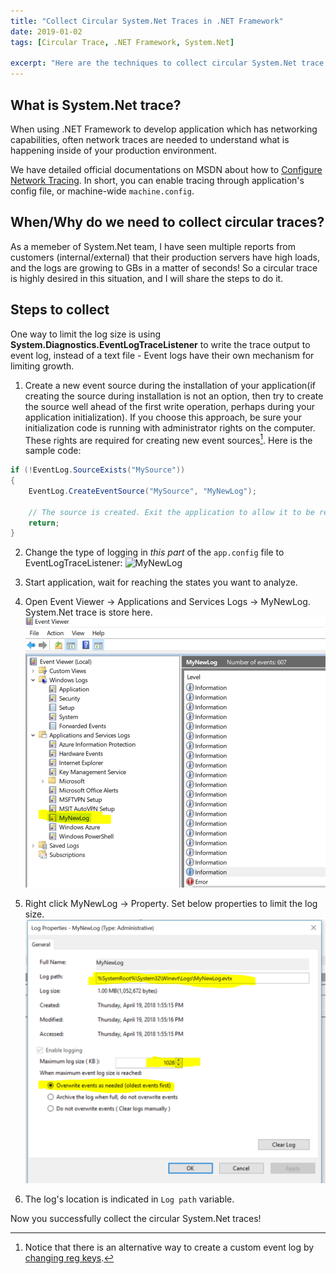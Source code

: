```yaml
---
title: "Collect Circular System.Net Traces in .NET Framework"
date: 2019-01-02
tags: [Circular Trace, .NET Framework, System.Net]

excerpt: "Here are the techniques to collect circular System.Net trace."
---
```


## What is System.Net trace?

When using .NET Framework to develop application which has networking capabilities, often network traces are needed to understand what is happening inside of your production environment.

We have detailed official documentations on MSDN about how to [Configure Network Tracing](https://docs.microsoft.com/en-us/dotnet/framework/network-programming/how-to-configure-network-tracing). In short, you can enable tracing through application's config file, or machine-wide `machine.config`.

## When/Why do we need to collect circular traces?

As a memeber of System.Net team, I have seen multiple reports from customers (internal/external) that their production servers have high loads, and the logs are growing to GBs in a matter of seconds! So a circular trace is highly desired in this situation, and I will share the steps to do it.

## Steps to collect

One way to limit the log size is using **System.Diagnostics.EventLogTraceListener** to write the trace output to event log, instead of a text file - Event logs have their own mechanism for limiting growth.

1. Create a new event source during the installation of your application(if creating the source during installation is not an option, then try to create the source well ahead of the first write operation, perhaps during your application initialization). If you choose this approach, be sure your initialization code is running with administrator rights on the computer. These rights are required for creating new event sources[^1]. Here is the sample code:
```c#
if (!EventLog.SourceExists("MySource"))
{
    EventLog.CreateEventSource("MySource", "MyNewLog");
                
    // The source is created. Exit the application to allow it to be registered. 
    return;
}
```

2. Change the type of logging in *this part* of the `app.config` file to EventLogTraceListener:
![MyNewLog](\assets\post_pics\trace.png)

3. Start application, wait for reaching the states you want to analyze.

4. Open Event Viewer -> Applications and Services Logs -> MyNewLog. System.Net trace is store here.
![MyNewLog](\assets\post_pics\trace1.png)

5. Right click MyNewLog -> Property. Set below properties to limit the log size.
![MyNewLog](\assets\post_pics\trace2.png)

6. The log's location is indicated in `Log path` variable.

Now you successfully collect the circular System.Net traces!

[^1]: Notice that there is an alternative way to create a custom event log by [changing reg keys](http://www.jasonsamuel.com/2010/01/08/creating-a-custom-event-log-under-event-viewer-to-log-server-events/).
